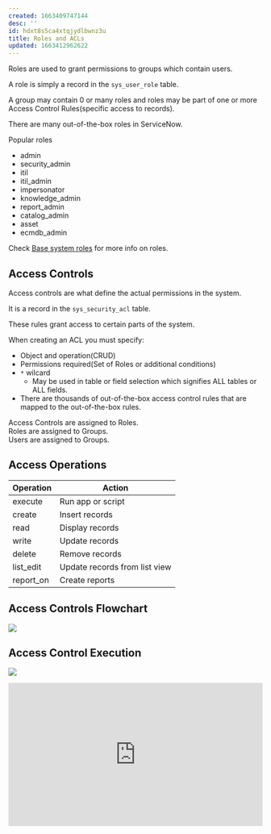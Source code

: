 ```yaml
---
created: 1663409747144
desc: ''
id: hdxt8s5ca4xtqjydlbwnz3u
title: Roles and ACLs
updated: 1663412962622
---
```

   
Roles are used to grant permissions to groups which contain users.   
   
A role is simply a record in the `sys_user_role` table.   
   
A group may contain 0 or many roles and roles may be part of one or more Access Control Rules(specific access to records).   
   
There are many out-of-the-box roles in ServiceNow.   
   
Popular roles   
   
   
- admin   
- security_admin   
- itil   
- itil_admin   
- impersonator   
- knowledge_admin   
- report_admin   
- catalog_admin   
- asset   
- ecmdb_admin   
   
Check [Base system roles](https://docs.servicenow.com/en-US/bundle/tokyo-platform-administration/page/administer/roles/reference/r_BaseSystemRoles.html) for more info on roles.   
   
## Access Controls   
   
Access controls are what define the actual permissions in the system.   
   
It is a record in the `sys_security_acl` table.   
   
These rules grant access to certain parts of the system.   
   
When creating an ACL you must specify:   
   
- Object and operation(CRUD)   
- Permissions required(Set of Roles or additional conditions)   
- `*` wilcard   
	- May be used in table or field selection which signifies ALL tables or ALL fields.   
- There are thousands of out-of-the-box access control rules that are mapped to the out-of-the-box rules.   
   
   
Access Controls  are assigned to Roles.   
Roles are assigned to Groups.   
Users are assigned to Groups.   
   
## Access Operations   
   
| Operation | Action                        |   
|-----------|-------------------------------|   
| execute   | Run app or script             |   
| create    | Insert records                |   
| read      | Display records               |   
| write     | Update records                |   
| delete    | Remove records                |   
| list_edit | Update records from list view |   
| report_on | Create reports                |   
   
## Access Controls Flowchart   
   
![](https://res.cloudinary.com/zubayr/image/upload/v1663410721/wiki/mwoddpezuk7qyoa4oiok.png)   
   
## Access Control Execution   
   
![](https://res.cloudinary.com/zubayr/image/upload/v1663410748/wiki/gwti48u17pbokpq6vqih.png)   
   
   
<div style="position: relative; padding-bottom: 56.25%; height: 0;"><iframe src="https://www.loom.com/embed/7628ca11fef64a0d830e2349c6612970" frameborder="0" webkitallowfullscreen mozallowfullscreen allowfullscreen style="position: absolute; top: 0; left: 0; width: 100%; height: 100%;"></iframe></div>